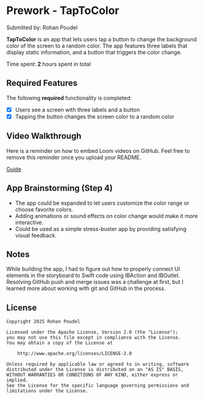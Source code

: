 # Prework - TapToColor

Submitted by: Rohan Poudel

**TapToColor** is an app that lets users tap a button to change the background color of the screen to a random color. The app features three labels that display static information, and a button that triggers the color change.

Time spent: **2** hours spent in total

## Required Features

The following **required** functionality is completed:

- [x] Users see a screen with three labels and a button
- [x] Tapping the button changes the screen color to a random color

## Video Walkthrough

Here is a reminder on how to embed Loom videos on GitHub. Feel free to remove this reminder once you upload your README.

[Guide](https://www.youtube.com/watch?v=GA92eKlYio4)

## App Brainstorming (Step 4)

- The app could be expanded to let users customize the color range or choose favorite colors.
- Adding animations or sound effects on color change would make it more interactive.
- Could be used as a simple stress-buster app by providing satisfying visual feedback.

## Notes

While building the app, I had to figure out how to properly connect UI elements in the storyboard to Swift code using IBAction and IBOutlet. Resolving GitHub push and merge issues was a challenge at first, but I learned more about working with git and GitHub in the process.

## License

    Copyright 2025 Rohan Poudel

    Licensed under the Apache License, Version 2.0 (the "License");
    you may not use this file except in compliance with the License.
    You may obtain a copy of the License at

        http://www.apache.org/licenses/LICENSE-2.0

    Unless required by applicable law or agreed to in writing, software
    distributed under the License is distributed on an "AS IS" BASIS,
    WITHOUT WARRANTIES OR CONDITIONS OF ANY KIND, either express or implied.
    See the License for the specific language governing permissions and
    limitations under the License.
